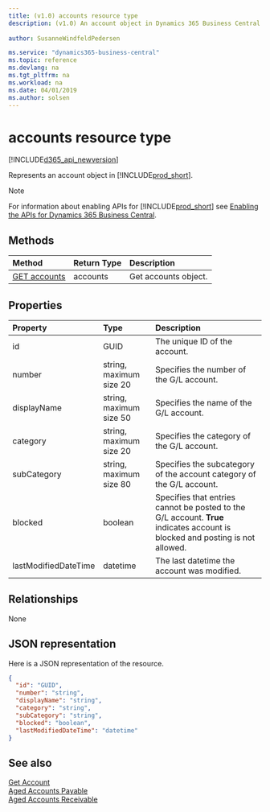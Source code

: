```yaml
---
title: (v1.0) accounts resource type
description: (v1.0) An account object in Dynamics 365 Business Central.
 
author: SusanneWindfeldPedersen

ms.service: "dynamics365-business-central"
ms.topic: reference
ms.devlang: na
ms.tgt_pltfrm: na
ms.workload: na
ms.date: 04/01/2019
ms.author: solsen
---
```


# accounts resource type

[!INCLUDE[d365_api_newversion](../../../includes/d365_api_newversion.md)]

Represents an account object in [!INCLUDE[prod_short](../../../includes/prod_short.md)].

> [!NOTE]  
> For information about enabling APIs for [!INCLUDE[prod_short](../../../includes/prod_short.md)] see [Enabling the APIs for Dynamics 365 Business Central](../enabling-apis-for-dynamics-nav.md).

## Methods

| Method       | Return Type  |Description|
|:---------------|:--------|:----------|
|[GET accounts](../api/dynamics_account_get.md)|accounts|Get accounts object.|

## Properties

| Property     | Type   |Description|
|:---------------|:--------|:----------|
|id|GUID|The unique ID of the account.|
|number|string, maximum size 20|Specifies the number of the G/L account.|
|displayName|string, maximum size 50|Specifies the name of the G/L account.|
|category|string, maximum size 20|Specifies the category of the G/L account.|
|subCategory|string, maximum size 80|Specifies the subcategory of the account category of the G/L account.|
|blocked|boolean|Specifies that entries cannot be posted to the G/L account. **True** indicates account is blocked and posting is not allowed.|
|lastModifiedDateTime|datetime|The last datetime the account was modified.|


## Relationships
None

## JSON representation

Here is a JSON representation of the resource.


```json
{
  "id": "GUID",
  "number": "string",
  "displayName": "string",
  "category": "string",
  "subCategory": "string",
  "blocked": "boolean",
  "lastModifiedDateTime": "datetime"
}
```
## See also
  
[Get Account](../api/dynamics_account_get.md)  
[Aged Accounts Payable](dynamics_agedaccountspayable.md)  
[Aged Accounts Receivable](dynamics_agedaccountsreceivable.md)  
